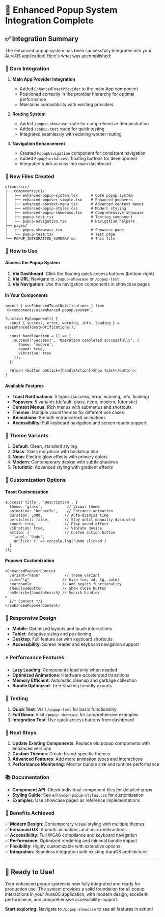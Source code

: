 # 🎉 Enhanced Popup System Integration Complete

## ✅ Integration Summary

The enhanced popup system has been successfully integrated into your AuraOS application! Here's what was accomplished:

### 🔧 **Core Integration**

1. **Main App Provider Integration**
   - Added `EnhancedToastProvider` to the main App component
   - Positioned correctly in the provider hierarchy for optimal performance
   - Maintains compatibility with existing providers

2. **Routing System**
   - Added `/popup-showcase` route for comprehensive demonstration
   - Added `/popup-test` route for quick testing
   - Integrated seamlessly with existing wouter routing

3. **Navigation Enhancement**
   - Created `PopupNavigation` component for consistent navigation
   - Added `PopupQuickAccess` floating buttons for development
   - Integrated quick access into main dashboard

### 📁 **New Files Created**

```
client/src/
├── components/ui/
│   ├── enhanced-popup-system.tsx      # Core popup system
│   ├── enhanced-popover-simple.tsx    # Enhanced popovers
│   ├── enhanced-context-menu.tsx      # Advanced context menus
│   ├── enhanced-popup-styles.css      # Modern styling
│   ├── enhanced-popup-showcase.tsx    # Comprehensive showcase
│   ├── popup-test.tsx                 # Testing component
│   └── popup-navigation.tsx           # Navigation helpers
├── pages/
│   ├── popup-showcase.tsx             # Showcase page
│   └── popup-test.tsx                 # Test page
└── POPUP_INTEGRATION_SUMMARY.md       # This file
```

### 🚀 **How to Use**

#### **Access the Popup System**

1. **Via Dashboard**: Click the floating quick access buttons (bottom-right)
2. **Via URL**: Navigate to `/popup-showcase` or `/popup-test`
3. **Via Navigation**: Use the navigation components in showcase pages

#### **In Your Components**

```tsx
import { useEnhancedToastNotifications } from '@/components/ui/enhanced-popup-system';

function MyComponent() {
  const { success, error, warning, info, loading } = useEnhancedToastNotifications();
  
  const handleAction = () => {
    success('Success!', 'Operation completed successfully', {
      theme: 'modern',
      sound: true,
      vibration: true
    });
  };
  
  return <button onClick={handleAction}>Show Toast</button>;
}
```

#### **Available Features**

- **Toast Notifications**: 5 types (success, error, warning, info, loading)
- **Popovers**: 5 variants (default, glass, neon, modern, futuristic)
- **Context Menus**: Rich menus with submenus and shortcuts
- **Themes**: Multiple visual themes for different use cases
- **Animations**: Smooth entrance/exit animations
- **Accessibility**: Full keyboard navigation and screen reader support

### 🎨 **Theme Variants**

1. **Default**: Clean, standard styling
2. **Glass**: Glass morphism with backdrop blur
3. **Neon**: Electric glow effects with primary colors
4. **Modern**: Contemporary design with subtle shadows
5. **Futuristic**: Advanced styling with gradient effects

### 🔧 **Customization Options**

#### **Toast Customization**
```tsx
success('Title', 'Description', {
  theme: 'glass',           // Visual theme
  animation: 'bounceIn',    // Entrance animation
  duration: 5000,          // Auto-dismiss time
  persistent: false,       // Stay until manually dismissed
  sound: true,             // Play sound effect
  vibration: true,         // Vibrate device
  action: {                // Custom action button
    label: 'Undo',
    onClick: () => console.log('Undo clicked')
  }
});
```

#### **Popover Customization**
```tsx
<EnhancedPopoverContent 
  variant="neon"           // Theme variant
  size="lg"               // Size (sm, md, lg, auto)
  searchable              // Add search functionality
  showCloseButton         // Show close button
  onSearch={handleSearch} // Search handler
>
  {/* Content */}
</EnhancedPopoverContent>
```

### 📱 **Responsive Design**

- **Mobile**: Optimized layouts and touch interactions
- **Tablet**: Adaptive sizing and positioning
- **Desktop**: Full feature set with keyboard shortcuts
- **Accessibility**: Screen reader and keyboard navigation support

### ⚡ **Performance Features**

- **Lazy Loading**: Components load only when needed
- **Optimized Animations**: Hardware-accelerated transitions
- **Memory Efficient**: Automatic cleanup and garbage collection
- **Bundle Optimized**: Tree-shaking friendly exports

### 🧪 **Testing**

1. **Quick Test**: Visit `/popup-test` for basic functionality
2. **Full Demo**: Visit `/popup-showcase` for comprehensive examples
3. **Integration Test**: Use quick access buttons from dashboard

### 🔄 **Next Steps**

1. **Update Existing Components**: Replace old popup components with enhanced versions
2. **Custom Themes**: Create brand-specific themes
3. **Advanced Features**: Add more animation types and interactions
4. **Performance Monitoring**: Monitor bundle size and runtime performance

### 📚 **Documentation**

- **Component API**: Check individual component files for detailed props
- **Styling Guide**: See `enhanced-popup-styles.css` for customization
- **Examples**: Use showcase pages as reference implementations

### 🎯 **Benefits Achieved**

✅ **Modern Design**: Contemporary visual styling with multiple themes  
✅ **Enhanced UX**: Smooth animations and micro-interactions  
✅ **Accessibility**: Full WCAG compliance and keyboard navigation  
✅ **Performance**: Optimized rendering and minimal bundle impact  
✅ **Flexibility**: Highly customizable with extensive options  
✅ **Integration**: Seamless integration with existing AuraOS architecture  

---

## 🚀 Ready to Use!

Your enhanced popup system is now fully integrated and ready for production use. The system provides a solid foundation for all popup interactions in your AuraOS application, with modern design, excellent performance, and comprehensive accessibility support.

**Start exploring**: Navigate to `/popup-showcase` to see all features in action!

